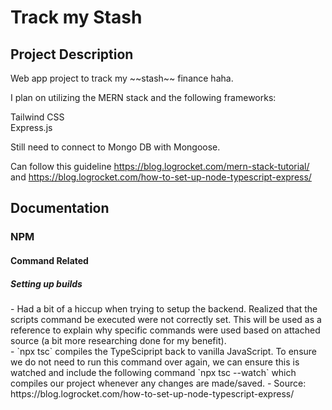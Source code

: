 <h1>Track my Stash</h1>
<h2>Project Description</h2>
Web app project to track my ~~stash~~ finance haha.

I plan on utilizing the MERN stack and the following frameworks:

Tailwind CSS <br>
Express.js

Still need to connect to Mongo DB with Mongoose.

Can follow this guideline https://blog.logrocket.com/mern-stack-tutorial/ and https://blog.logrocket.com/how-to-set-up-node-typescript-express/

<h2>Documentation</h2>
<h3>NPM</h3>
<h4>Command Related</h4>
<h5>Setting up builds</h5>
- Had a bit of a hiccup when trying to setup the backend. Realized that the scripts command be executed were not correctly set. This will be used as a reference to explain why specific commands were used based on attached source (a bit more researching done for my benefit). <br/>
- `npx tsc` compiles the TypeScipript back to vanilla JavaScript. To ensure we do not need to run this command over again, we can ensure this is watched and include the following command `npx tsc --watch` which compiles our project whenever any changes are made/saved. 
- Source: https://blog.logrocket.com/how-to-set-up-node-typescript-express/
